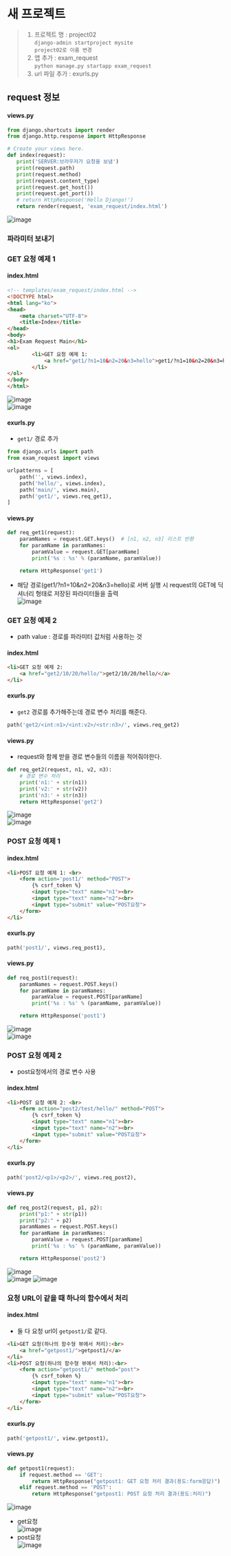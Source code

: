 # 새 프로젝트
> 1. 프로젝트 명 : project02  
    `django-admin startproject mysite`  
    `project02로 이름 변경`  
> 2. 앱 추가 : exam_request  
    `python manage.py startapp exam_request`  
> 3. url 파일 추가 : exurls.py  

 ## request 정보
 #### views.py
 ```python
 from django.shortcuts import render
from django.http.response import HttpResponse

# Create your views here.
def index(request):
    print('SERVER:브라우저가 요청을 보냄')
    print(request.path)
    print(request.method)
    print(request.content_type)
    print(request.get_host())
    print(request.get_port())
    # return HttpResponse('Hello Django!')
    return render(request, 'exam_request/index.html')
 ```
 ![image](https://user-images.githubusercontent.com/79209568/118433914-0753df00-b717-11eb-82e3-5b25decabb3c.png)

### 파라미터 보내기
### GET 요청 예제 1
#### index.html
```html
<!-- templates/exam_request/index.html -->
<!DOCTYPE html>
<html lang="ko">
<head>
    <meta charset="UTF-8">
    <title>Index</title>
</head>
<body>
<h1>Exam Request Main</h1>
<ol>
        <li>GET 요청 예제 1:
            <a href="get1/?n1=10&n2=20&n3=hello">get1/?n1=10&n2=20&n3=hello</a>
        </li>
</ol>
</body>
</html>
```
![image](https://user-images.githubusercontent.com/79209568/118434516-2e5ee080-b718-11eb-820d-60e8df9309f9.png)  
![image](https://user-images.githubusercontent.com/79209568/118434530-31f26780-b718-11eb-9260-4ef2b6ab1a05.png)

#### exurls.py
* `get1/` 경로 추가
```python
from django.urls import path
from exam_request import views

urlpatterns = [
    path('', views.index),
    path('hello/', views.index),
    path('main/', views.main),
    path('get1/', views.req_get1),
]
```

#### views.py
```python
def req_get1(request):
    paramNames = request.GET.keys()  # [n1, n2, n3] 리스트 반환
    for paramName in paramNames:
        paramValue = request.GET[paramName]
        print('%s : %s' % (paramName, paramValue))

    return HttpResponse('get1')
```
* 해당 경로(get1/?n1=10&n2=20&n3=hello)로 서버 실행 시 request의 GET에 딕셔너리 형태로 저장된 파라미터들을 출력  
  ![image](https://user-images.githubusercontent.com/79209568/118435343-c8735880-b719-11eb-9c92-9951d0f476ec.png)

### GET 요청 예제 2
* path value : 경로를 파라미터 값처럼 사용하는 것

#### index.html
```html
<li>GET 요청 예제 2:
    <a href="get2/10/20/hello/">get2/10/20/hello/</a> 
</li>
```

#### exurls.py
* `get2` 경로를 추가해주는데 경로 변수 처리를 해준다.
```python
path('get2/<int:n1>/<int:v2>/<str:n3>/', views.req_get2)
```

#### views.py
* request와 함께 받을 경로 변수들의 이름을 적어줘야한다.
```python
def req_get2(request, n1, v2, n3):
    # 경로 변수 처리
    print('n1:' + str(n1))
    print('v2:' + str(v2))
    print('n3:' + str(n3))
    return HttpResponse('get2')
```
![image](https://user-images.githubusercontent.com/79209568/118436908-9a434800-b71c-11eb-9654-8559ac9b08dd.png)  
![image](https://user-images.githubusercontent.com/79209568/118436918-9dd6cf00-b71c-11eb-8080-6592157599c2.png)

### POST 요청 예제 1
#### index.html
```html
<li>POST 요청 예제 1: <br>
    <form action='post1/' method="POST">
        {% csrf_token %}
        <input type="text" name="n1"><br>
        <input type="text" name="n2"><br>
        <input type="submit" value="POST요청">
    </form>
</li>
```

#### exurls.py
```python
path('post1/', views.req_post1),
```

#### views.py
```python
def req_post1(request):
    paramNames = request.POST.keys() 
    for paramName in paramNames:
        paramValue = request.POST[paramName]
        print('%s : %s' % (paramName, paramValue))

    return HttpResponse('post1')
```
![image](https://user-images.githubusercontent.com/79209568/118439039-36bb1980-b720-11eb-9b4c-9739b7a2cf2b.png)  
![image](https://user-images.githubusercontent.com/79209568/118439047-391d7380-b720-11eb-8929-6bbb9b2b56fa.png)

### POST 요청 예제 2
* post요청에서의 경로 변수 사용
#### index.html
```html
<li>POST 요청 예제 2: <br>
    <form action="post2/test/hello/" method="POST">
        {% csrf_token %}
        <input type="text" name="n1"><br>
        <input type="text" name="n2"><br>
        <input type="submit" value="POST요청">
    </form>
</li>
```
#### exurls.py
```python
path('post2/<p1>/<p2>/', views.req_post2),
```
#### views.py
```python
def req_post2(request, p1, p2):
    print("p1:" + str(p1))
    print("p2:" + p2)
    paramNames = request.POST.keys() 
    for paramName in paramNames:
        paramValue = request.POST[paramName]
        print('%s : %s' % (paramName, paramValue))

    return HttpResponse('post2')
```
![image](https://user-images.githubusercontent.com/79209568/118440780-23f61400-b723-11eb-9cca-37dca3910a9f.png)  
![image](https://user-images.githubusercontent.com/79209568/118440808-2d7f7c00-b723-11eb-87ee-16fab0d95a4f.png)
![image](https://user-images.githubusercontent.com/79209568/118440864-45570000-b723-11eb-9d8e-e956284f1821.png)


### 요청 URL이 같을 때 하나의 함수에서 처리
#### index.html
* 둘 다 요청 url이 `getpost1/`로 같다.
```html
<li>GET 요청(하나의 함수형 뷰에서 처리):<br>
    <a href="getpost1/">getpost1/</a>
</li>
<li>POST 요청(하나의 함수형 뷰에서 처리):<br>
    <form action="getpost1/" method="post">
        {% csrf_token %}
        <input type="text" name="n1"><br>
        <input type="text" name="n2"><br>
        <input type="submit" value="POST요청">
    </form>
</li>
```
#### exurls.py
```python
path('getpost1/', view.getpost1),
```
#### views.py
```python
def getpost1(request):
    if request.method == 'GET':
        return HttpResponse("getpost1: GET 요청 처리 결과(용도:form응답)")
    elif request.method == 'POST':
        return HttpResponse("getpost1: POST 요청 처리 결과(용도:처리)")
```
![image](https://user-images.githubusercontent.com/79209568/118440275-63703080-b722-11eb-8972-efa9fbc08b35.png)  
* get요청  
  ![image](https://user-images.githubusercontent.com/79209568/118440288-68cd7b00-b722-11eb-95f2-a3bed85e6d35.png)  
* post요청  
  ![image](https://user-images.githubusercontent.com/79209568/118440300-6cf99880-b722-11eb-9361-ef265240156d.png)  
